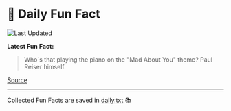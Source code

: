 # 🌟 Daily Fun Fact

![Last Updated](https://img.shields.io/badge/Last_Updated-2025_09_01-blue?style=flat-square)

**Latest Fun Fact:**

> Who`s that playing the piano on the "Mad About You" theme? Paul Reiser himself.

[Source](http://www.djtech.net/humor/useless_facts.htm)

---

Collected Fun Facts are saved in [daily.txt](daily.txt) 📚
